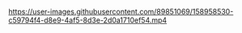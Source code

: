 https://user-images.githubusercontent.com/89851069/158958530-c59794f4-d8e9-4af5-8d3e-2d0a1710ef54.mp4
